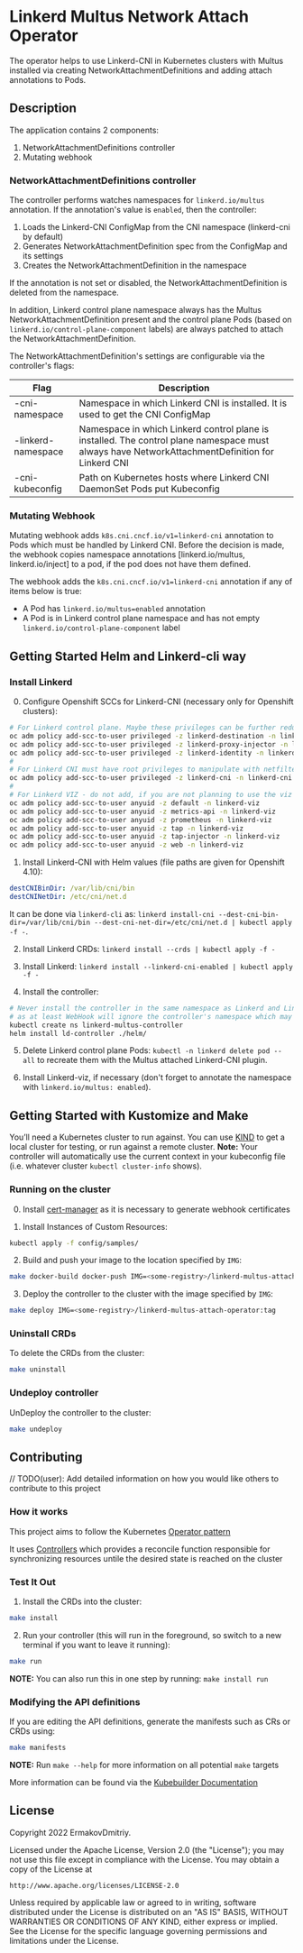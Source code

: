 # Linkerd Multus Network Attach Operator

The operator helps to use Linkerd-CNI in Kubernetes clusters with Multus installed
via creating NetworkAttachmentDefinitions and adding attach annotations to Pods.

## Description

The application contains 2 components:

1. NetworkAttachmentDefinitions controller
2. Mutating webhook

### NetworkAttachmentDefinitions controller

The controller performs watches namespaces for `linkerd.io/multus` annotation.
If the annotation's value is `enabled`, then the controller:

1. Loads the Linkerd-CNI ConfigMap from the CNI namespace (linkerd-cni by default)
2. Generates NetworkAttachmentDefinition spec from the ConfigMap and its settings
3. Creates the NetworkAttachmentDefinition in the namespace

If the annotation is not set or disabled, the NetworkAttachmentDefinition is deleted from
the namespace.

In addition, Linkerd control plane namespace always has the Multus NetworkAttachmentDefinition
present and the control plane Pods (based on `linkerd.io/control-plane-component` labels)
are always patched to attach the NetworkAttachmentDefinition.

The NetworkAttachmentDefinition's settings are configurable via the controller's flags:

| Flag               | Description                                                                                                                                     |
| ------------------ | ----------------------------------------------------------------------------------------------------------------------------------------------- |
| -cni-namespace     | Namespace in which Linkerd CNI is installed. It is used to get the CNI ConfigMap                                                                |
| -linkerd-namespace | Namespace in which Linkerd control plane is installed. The control plane namespace must always have NetworkAttachmentDefinition for Linkerd CNI |
| -cni-kubeconfig    | Path on Kubernetes hosts where Linkerd CNI DaemonSet Pods put Kubeconfig                                                                        |

### Mutating Webhook

Mutating webhook adds `k8s.cni.cncf.io/v1=linkerd-cni` annotation to Pods which must be handled
by Linkerd CNI.
Before the decision is made, the webhook copies namespace annotations [linkerd.io/multus, linkerd.io/inject]
to a pod, if the pod does not have them defined.

The webhook adds the `k8s.cni.cncf.io/v1=linkerd-cni` annotation if any of items below is true:

* A Pod has `linkerd.io/multus=enabled` annotation
* A Pod is in Linkerd control plane namespace and has not empty `linkerd.io/control-plane-component` label

## Getting Started Helm and Linkerd-cli way

### Install Linkerd

0. Configure Openshift SCCs for Linkerd-CNI (necessary only for Openshift clusters):

```sh
# For Linkerd control plane. Maybe these privileges can be further reduced.
oc adm policy add-scc-to-user privileged -z linkerd-destination -n linkerd
oc adm policy add-scc-to-user privileged -z linkerd-proxy-injector -n linkerd
oc adm policy add-scc-to-user privileged -z linkerd-identity -n linkerd
#
# For Linkerd CNI must have root privileges to manipulate with netfilter.
oc adm policy add-scc-to-user privileged -z linkerd-cni -n linkerd-cni
#
# For Linkerd VIZ - do not add, if you are not planning to use the viz extension.
oc adm policy add-scc-to-user anyuid -z default -n linkerd-viz
oc adm policy add-scc-to-user anyuid -z metrics-api -n linkerd-viz
oc adm policy add-scc-to-user anyuid -z prometheus -n linkerd-viz
oc adm policy add-scc-to-user anyuid -z tap -n linkerd-viz
oc adm policy add-scc-to-user anyuid -z tap-injector -n linkerd-viz
oc adm policy add-scc-to-user anyuid -z web -n linkerd-viz
```

1. Install Linkerd-CNI with Helm values (file paths are given for Openshift 4.10):

```yaml
destCNIBinDir: /var/lib/cni/bin
destCNINetDir: /etc/cni/net.d
```

It can be done via `linkerd-cli` as: `linkerd install-cni --dest-cni-bin-dir=/var/lib/cni/bin --dest-cni-net-dir=/etc/cni/net.d | kubectl apply -f -`.

2. Install Linkerd CRDs: `linkerd install --crds | kubectl apply -f -`

3. Install Linkerd: `linkerd install --linkerd-cni-enabled | kubectl apply -f -`

4. Install the controller:

```sh
# Never install the controller in the same namespace as Linkerd and Linkerd-CNI
# as at least WebHook will ignore the controller's namespace which may cause unexpected behaviour.
kubectl create ns linkerd-multus-controller
helm install ld-controller ./helm/
```

5. Delete Linkerd control plane Pods: `kubectl -n linkerd delete pod --all` to recreate them with the Multus attached Linkerd-CNI plugin.

6. Install Linkerd-viz, if necessary (don't forget to annotate the namespace with `linkerd.io/multus: enabled`).

## Getting Started with Kustomize and Make

You’ll need a Kubernetes cluster to run against. You can use [KIND](https://sigs.k8s.io/kind) to get a local cluster for testing, or run against a remote cluster.
**Note:** Your controller will automatically use the current context in your kubeconfig file (i.e. whatever cluster `kubectl cluster-info` shows).

### Running on the cluster

0. Install [cert-manager](https://cert-manager.io/) as it is necessary to generate webhook certificates

1. Install Instances of Custom Resources:

```sh
kubectl apply -f config/samples/
```

2. Build and push your image to the location specified by `IMG`:

```sh
make docker-build docker-push IMG=<some-registry>/linkerd-multus-attach-operator:tag
```

3. Deploy the controller to the cluster with the image specified by `IMG`:

```sh
make deploy IMG=<some-registry>/linkerd-multus-attach-operator:tag
```

### Uninstall CRDs

To delete the CRDs from the cluster:

```sh
make uninstall
```

### Undeploy controller

UnDeploy the controller to the cluster:

```sh
make undeploy
```

## Contributing

// TODO(user): Add detailed information on how you would like others to contribute to this project

### How it works

This project aims to follow the Kubernetes [Operator pattern](https://kubernetes.io/docs/concepts/extend-kubernetes/operator/)

It uses [Controllers](https://kubernetes.io/docs/concepts/architecture/controller/)
which provides a reconcile function responsible for synchronizing resources untile the desired state is reached on the cluster

### Test It Out

1. Install the CRDs into the cluster:

```sh
make install
```

2. Run your controller (this will run in the foreground, so switch to a new terminal if you want to leave it running):

```sh
make run
```

**NOTE:** You can also run this in one step by running: `make install run`

### Modifying the API definitions

If you are editing the API definitions, generate the manifests such as CRs or CRDs using:

```sh
make manifests
```

**NOTE:** Run `make --help` for more information on all potential `make` targets

More information can be found via the [Kubebuilder Documentation](https://book.kubebuilder.io/introduction.html)

## License

Copyright 2022 ErmakovDmitriy.

Licensed under the Apache License, Version 2.0 (the "License");
you may not use this file except in compliance with the License.
You may obtain a copy of the License at

    http://www.apache.org/licenses/LICENSE-2.0

Unless required by applicable law or agreed to in writing, software
distributed under the License is distributed on an "AS IS" BASIS,
WITHOUT WARRANTIES OR CONDITIONS OF ANY KIND, either express or implied.
See the License for the specific language governing permissions and
limitations under the License.
